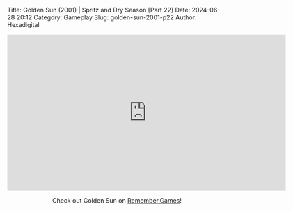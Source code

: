 Title: Golden Sun (2001) | Spritz and Dry Season [Part 22]
Date: 2024-06-28 20:12
Category: Gameplay
Slug: golden-sun-2001-p22
Author: Hexadigital

<center><iframe src="https://www.youtube.com/embed/M9QnVOdDkaM?feature=oembed" allow="accelerometer; autoplay; encrypted-media; gyroscope; picture-in-picture" width="640" height="360" frameborder="0"></iframe>

Check out Golden Sun on [Remember.Games](https://remember.games/game/3374/golden-sun/)!</center>